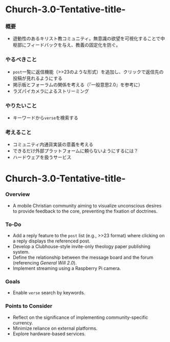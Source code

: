 # Church-3.0-Tentative-title-

### 概要
- 遊動性のあるキリスト教コミュニティ。無意識の欲望を可視化することで中枢部にフィードバックを与え、教義の固定化を防ぐ。

### やるべきこと
- `post`一覧に返信機能（>>23のような形式）を追加し、クリックで返信先の投稿が見れるようにする
- 掲示板とフォーラムの関係を考える（『一般意思2.0』を参考に）
- ラズパイカメラによるストリーミング

### やりたいこと
- キーワードから`verse`を検索する

### 考えること
- コミュニティ内通貨実装の意義を考える
- できるだけ外部プラットフォームに頼らないようにするには？
- ハードウェアを扱うサービス

# Church-3.0-Tentative-title-

### Overview
- A mobile Christian community aiming to visualize unconscious desires to provide feedback to the core, preventing the fixation of doctrines.

### To-Do
- Add a reply feature to the `post` list (e.g., >>23 format) where clicking on a reply displays the referenced post.
- Develop a Clubhouse-style invite-only theology paper publishing system.
- Define the relationship between the message board and the forum (referencing *General Will 2.0*).
- Implement streaming using a Raspberry Pi camera.

### Goals
- Enable `verse` search by keywords.

### Points to Consider
- Reflect on the significance of implementing community-specific currency.
- Minimize reliance on external platforms.
- Explore hardware-based services.
